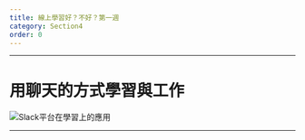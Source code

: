 ```yaml
---
title: 線上學習好？不好？第一週
category: Section4
order: 0
---
```


---

# 用聊天的方式學習與工作
![Slack平台在學習上的應用](/icixin/images/lessons/section3-3.png)

---